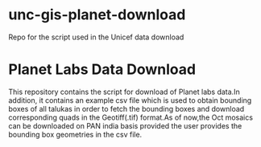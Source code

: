 # unc-gis-planet-download
Repo for the script used in the Unicef data download

# Planet Labs Data Download

This repository contains the script for download of Planet labs data.In addition, it contains an example csv file which is used to obtain bounding boxes of all talukas in order to 
fetch the bounding boxes and download corresponding quads in the Geotiff(.tif) format.As of now,the Oct mosaics can be downloaded on PAN india basis provided the user provides the bounding box geometries in the csv file.
